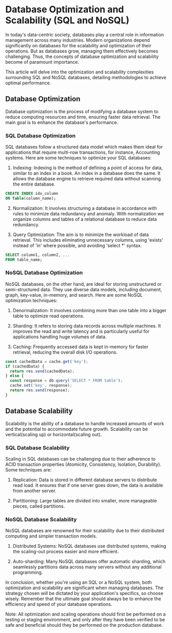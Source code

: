 ---
---
# Database Optimization and Scalability (SQL and NoSQL)

In today's data-centric society, databases play a central role in information management across many industries. Modern organizations depend significantly on databases for the scalability and optimization of their operations. But as databases grow, managing them effectively becomes challenging. Thus, the concepts of database optimization and scalability become of paramount importance.

This article will delve into the optimization and scalability complexities surrounding SQL and NoSQL databases, detailing methodologies to achieve optimal performance.

## Database Optimization

Database optimization is the process of modifying a database system to reduce computing resources and time, ensuring faster data retrieval. The main goal is to enhance the database's performance.

### SQL Database Optimization

SQL databases follow a structured data model which makes them ideal for applications that require multi-row transactions, for instance, Accounting systems. Here are some techniques to optimize your SQL databases:

1. Indexing: Indexing is the method of defining a point of access for data, similar to an index in a book. An index in a database does the same. It allows the database engine to retrieve required data without scanning the entire database. 

```sql
CREATE INDEX idx_column
ON Table(column_name);
```

2. Normalization: It involves structuring a database in accordance with rules to minimize data redundancy and anomaly. With normalization we organize columns and tables of a relational database to reduce data redundancy.
   
3. Query Optimization: The aim is to minimize the workload of data retrieval. This includes eliminating unnecessary columns, using 'exists' instead of 'in' where possible, and avoiding 'select *' syntax.

```sql
SELECT column1, column2, ...
FROM table_name;

```

### NoSQL Database Optimization

NoSQL databases, on the other hand, are ideal for storing unstructured or semi-structured data. They use diverse data models, including document, graph, key-value, in-memory, and search. Here are some NoSQL optimization techniques:

1. Denormalization: It involves combining more than one table into a bigger table to optimize read operations.

2. Sharding: It refers to storing data records across multiple machines. It improves the read and write latency and is particularly useful for applications handling huge volumes of data.

3. Caching: Frequently accessed data is kept in-memory for faster retrieval, reducing the overall disk I/O operations.

```javascript
const cachedData = cache.get('key');
if (cachedData) {
  return res.send(cachedData);
} else {
  const response = db.query('SELECT * FROM table');
  cache.set('key', response);
  return res.send(response);
}
```

## Database Scalability

Scalability is the ability of a database to handle increased amounts of work and the potential to accommodate future growth. Scalability can be vertical(scaling up) or horizontal(scaling out).

### SQL Database Scalability

Scaling in SQL databases can be challenging due to their adherence to ACID transaction properties (Atomicity, Consistency, Isolation, Durability). Some techniques are:

1. Replication: Data is stored in different database servers to distribute read load. It ensures that if one server goes down, the data is available from another server. 

2. Partitioning: Large tables are divided into smaller, more manageable pieces, called partitions.

### NoSQL Database Scalability

NoSQL databases are renowned for their scalability due to their distributed computing and simpler transaction models. 

1. Distributed Systems: NoSQL databases use distributed systems, making the scaling-out process easier and more efficient.

2. Auto-sharding: Many NoSQL databases offer automatic sharding, which seamlessly partitions data across many servers without any additional programming.

In conclusion, whether you're using an SQL or a NoSQL system, both optimization and scalability are significant when managing databases. The strategy chosen will be dictated by your application's specifics, so choose wisely. Remember that the ultimate goal should always be to enhance the efficiency and speed of your database operations.

Note: All optimization and scaling operations should first be performed on a testing or staging environment, and only after they have been verified to be safe and beneficial should they be performed on the production database.